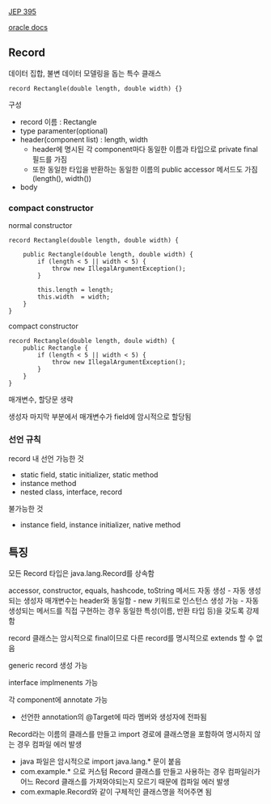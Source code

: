 [JEP 395](https://openjdk.org/jeps/395)

[oracle docs](https://docs.oracle.com/en/java/javase/17/language/records.html)

## Record

데이터 집합, 불변 데이터 모델링을 돕는 특수 클래스

```
record Rectangle(double length, double width) {} 
```

구성
- record 이름 : Rectangle
- type paramenter(optional)
- header(component list) : length, width
    - header에 명시된 각 component마다 동일한 이름과 타입으로 private final 필드를 가짐
    - 또한 동일한 타입을 반환하는 동일한 이름의 public accessor 메서드도 가짐(length(), width())
- body

### compact constructor

normal constructor 

```
record Rectangle(double length, double width) {

    public Rectangle(double length, double width) {
        if (length < 5 || width < 5) {
            throw new IllegalArgumentException();
        }

        this.length = length;
        this.width  = width;
    }
}
```

compact constructor

```
record Rectangle(double length, doule width) {
    public Rectangle {
        if (length < 5 || width < 5) {
            throw new IllegalArgumentException();
        }
    }
}
```

매개변수, 할당문 생략

생성자 마지막 부분에서 매개변수가 field에 암시적으로 할당됨

### 선언 규칙

record 내 선언 가능한 것
- static field, static initializer, static method
- instance method
- nested class, interface, record

불가능한 것
- instance field, instance initializer, native method

## 특징

모든 Record 타입은 java.lang.Record를 상속함

accessor, constructor, equals, hashcode, toString 메서드 자동 생성
    - 자동 생성되는 생성자 매개변수는 header와 동일함
    - new 키워드로 인스턴스 생성 가능
    - 자동 생성되는 메서드를 직접 구현하는 경우 동일한 특성(이름, 반환 타입 등)을 갖도록 강제함

record 클래스는 암시적으로 final이므로 다른 record를 명시적으로 extends 할 수 없음

generic record 생성 가능

interface implmenents 가능

각 component에 annotate 가능
- 선언한 annotation의 @Target에 따라 멤버와 생성자에 전파됨

Record라는 이름의 클래스를 만들고 import 경로에 클래스명을 포함하여 명시하지 않는 경우 컴파일 에러 발생
- java 파일은 암시적으로 import java.lang.* 문이 붙음
- com.example.* 으로 커스텀 Record 클래스를 만들고 사용하는 경우 컴파일러가 어느 Record 클래스를 가져와야되는지 모르기 때문에 컴파일 에러 발생
- com.exmaple.Record와 같이 구체적인 클래스명을 적어주면 됨




